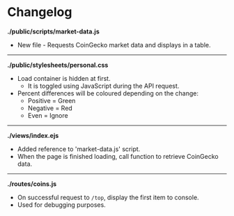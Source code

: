 # Changelog

**./public/scripts/market-data.js**
* New file - Requests CoinGecko market data and displays in a table.

---

**./public/stylesheets/personal.css**
* Load container is hidden at first.
	* It is toggled using JavaScript during the API request.
* Percent differences will be coloured depending on the change:
	* Positive = Green
	* Negative = Red
	* Even = Ignore

---

**./views/index.ejs**
* Added reference to 'market-data.js' script.
* When the page is finished loading, call function to retrieve CoinGecko data.

---

**./routes/coins.js**
* On successful request to `/top`, display the first item to console.
* Used for debugging purposes.
